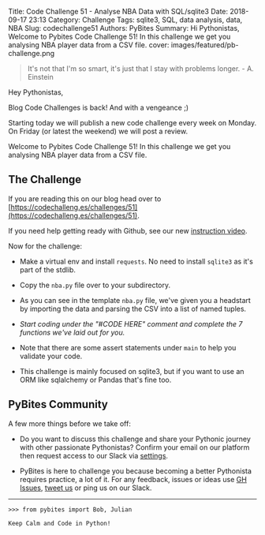 Title: Code Challenge 51 - Analyse NBA Data with SQL/sqlite3
Date: 2018-09-17 23:13
Category: Challenge
Tags: sqlite3, SQL, data analysis, data, NBA
Slug: codechallenge51
Authors: PyBites
Summary: Hi Pythonistas, Welcome to Pybites Code Challenge 51! In this challenge we get you analysing NBA player data from a CSV file.
cover: images/featured/pb-challenge.png

> It's not that I'm so smart, it's just that I stay with problems longer. - A. Einstein

Hey Pythonistas,

Blog Code Challenges is back! And with a vengeance ;)

Starting today we will publish a new code challenge every week on Monday. On Friday (or latest the weekend) we will post a review.

Welcome to Pybites Code Challenge 51! In this challenge we get you analysing NBA player data from a CSV file.


## The Challenge

If you are reading this on our blog head over to [https://codechalleng.es/challenges/51](https://codechalleng.es/challenges/51).

If you need help getting ready with Github, see our new [instruction video](https://youtu.be/vJsyLSZxqVw).
<br>

Now for the challenge: 

- Make a virtual env and install `requests`. No need to install `sqlite3` as it's part of the stdlib.

- Copy the `nba.py` file over to your subdirectory.

- As you can see in the template `nba.py` file, we've given you a headstart by importing the data and parsing the CSV into a list of named tuples.

- *Start coding under the "#CODE HERE" comment and complete the 7 functions we've laid out for you.*

- Note that there are some assert statements under `main` to help you validate your code.

- This challenge is mainly focused on sqlite3, but if you want to use an ORM like sqlalchemy or Pandas that's fine too.


## PyBites Community

A few more things before we take off:

* Do you want to discuss this challenge and share your Pythonic journey with other passionate Pythonistas? Confirm your email on our platform then request access to our Slack via [settings](https://codechalleng.es/settings/).

* PyBites is here to challenge you because becoming a better Pythonista requires practice, a lot of it. For any feedback, issues or ideas use [GH Issues](https://github.com/pybites/challenges/issues), [tweet us](https://twitter.com/pybites) or ping us on our Slack.

---

	>>> from pybites import Bob, Julian

	Keep Calm and Code in Python!
